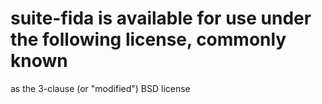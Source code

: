 
# suite-fida is available for use under the following license, commonly known 
as the 3-clause (or "modified") BSD license
